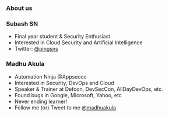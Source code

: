 ### About us


### Subash SN

- Final year student & Security Enthusiast
- Interested in Cloud Security and Artificial Intelligence
- Twitter: [@pingsns](https://twitter.com/@pingsns)



### Madhu Akula

- Automation Ninja @Appsecco
- Interested in Security, DevOps and Cloud
- Speaker & Trainer at Defcon, DevSecCon, AllDayDevOps, etc.
- Found bugs in Google, Microsoft, Yahoo, etc
- Never ending learner!
- Follow me (or) Tweet to me [@madhuakula](https://twitter.com/@madhuakula)